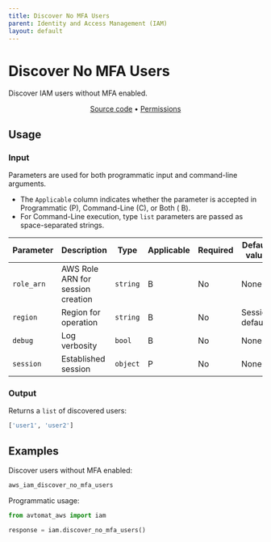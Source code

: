 ```yaml
---
title: Discover No MFA Users
parent: Identity and Access Management (IAM)
layout: default
---
```


# Discover No MFA Users

Discover IAM users without MFA enabled.<br/>

<p align="center">
   <a href="/avtomat_aws/iam/discover_no_mfa_users.py">Source code</a> •
   <a href="/permissions/iam/discover_no_mfa_users">Permissions</a>
</p>

## Usage

### Input

Parameters are used for both programmatic input and command-line arguments.<br/>

- The `Applicable` column indicates whether the parameter is accepted in Programmatic (P), Command-Line (C), or Both (
  B).<br/>
- For Command-Line execution, type `list` parameters are passed as space-separated strings.

| Parameter        | Description                                    | Type     | Applicable | Required | Default value   |
|------------------|------------------------------------------------|----------|------------|----------|-----------------|
| `role_arn`       | AWS Role ARN for session creation              | `string` | B          | No       | None            |
| `region`         | Region for operation                           | `string` | B          | No       | Session default |
| `debug`          | Log verbosity                                  | `bool`   | B          | No       | None            |
| `session`        | Established session                            | `object` | P          | No       | None            |

### Output

Returns a `list` of discovered users:

```python
['user1', 'user2']
```

## Examples

Discover users without MFA enabled:

```bash
aws_iam_discover_no_mfa_users
```

Programmatic usage:

```python
from avtomat_aws import iam

response = iam.discover_no_mfa_users()
```